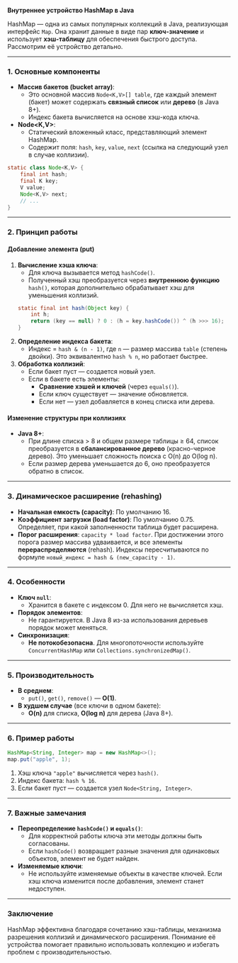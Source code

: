 **Внутреннее устройство HashMap в Java**

HashMap — одна из самых популярных коллекций в Java, реализующая интерфейс `Map`. Она хранит данные в виде пар **ключ-значение** и использует **хэш-таблицу** для обеспечения быстрого доступа. Рассмотрим её устройство детально.

---

### **1. Основные компоненты**
- **Массив бакетов (bucket array)**:
    - Это основной массив `Node<K,V>[] table`, где каждый элемент (бакет) может содержать **связный список** или **дерево** (в Java 8+).
    - Индекс бакета вычисляется на основе хэш-кода ключа.
- **Node<K,V>**:
    - Статический вложенный класс, представляющий элемент HashMap.
    - Содержит поля: `hash`, `key`, `value`, `next` (ссылка на следующий узел в случае коллизии).

```java
static class Node<K,V> {
    final int hash;
    final K key;
    V value;
    Node<K,V> next;
    // ...
}
```

---

### **2. Принцип работы**
#### **Добавление элемента (put)**
1. **Вычисление хэша ключа**:
    - Для ключа вызывается метод `hashCode()`.
    - Полученный хэш преобразуется через **внутреннюю функцию** `hash()`, которая дополнительно обрабатывает хэш для уменьшения коллизий.
   ```java
   static final int hash(Object key) {
       int h;
       return (key == null) ? 0 : (h = key.hashCode()) ^ (h >>> 16);
   }
   ```
2. **Определение индекса бакета**:
    - Индекс = `hash & (n - 1)`, где `n` — размер массива `table` (степень двойки). Это эквивалентно `hash % n`, но работает быстрее.
3. **Обработка коллизий**:
    - Если бакет пуст — создается новый узел.
    - Если в бакете есть элементы:
        - **Сравнение хэшей и ключей** (через `equals()`).
        - Если ключ существует — значение обновляется.
        - Если нет — узел добавляется в конец списка или дерева.

#### **Изменение структуры при коллизиях**
- **Java 8+**:
    - При длине списка > 8 и общем размере таблицы ≥ 64, список преобразуется в **сбалансированное дерево** (красно-черное дерево). Это уменьшает сложность поиска с O(n) до O(log n).
    - Если размер дерева уменьшается до 6, оно преобразуется обратно в список.

---

### **3. Динамическое расширение (rehashing)**
- **Начальная емкость (capacity)**: По умолчанию 16.
- **Коэффициент загрузки (load factor)**: По умолчанию 0.75. Определяет, при какой заполненности таблица будет расширена.
- **Порог расширения**: `capacity * load factor`. При достижении этого порога размер массива удваивается, и все элементы **перераспределяются** (rehash). Индексы пересчитываются по формуле `новый_индекс = hash & (new_capacity - 1)`.

---

### **4. Особенности**
- **Ключ `null`**:
    - Хранится в бакете с индексом 0. Для него не вычисляется хэш.
- **Порядок элементов**:
    - Не гарантируется. В Java 8 из-за использования деревьев порядок может меняться.
- **Синхронизация**:
    - **Не потокобезопасна**. Для многопоточности используйте `ConcurrentHashMap` или `Collections.synchronizedMap()`.

---

### **5. Производительность**
- **В среднем**:
    - `put()`, `get()`, `remove()` — **O(1)**.
- **В худшем случае** (все ключи в одном бакете):
    - **O(n)** для списка, **O(log n)** для дерева (Java 8+).

---

### **6. Пример работы**
```java
HashMap<String, Integer> map = new HashMap<>();
map.put("apple", 1);
```
1. Хэш ключа `"apple"` вычисляется через `hash()`.
2. Индекс бакета: `hash % 16`.
3. Если бакет пуст — создается узел `Node<String, Integer>`.

---

### **7. Важные замечания**
- **Переопределение `hashCode()` и `equals()`**:
    - Для корректной работы ключа эти методы должны быть согласованы.
    - Если `hashCode()` возвращает разные значения для одинаковых объектов, элемент не будет найден.
- **Изменяемые ключи**:
    - Не используйте изменяемые объекты в качестве ключей. Если хэш ключа изменится после добавления, элемент станет недоступен.

---

### **Заключение**
HashMap эффективна благодаря сочетанию хэш-таблицы, механизма разрешения коллизий и динамического расширения. Понимание её устройства помогает правильно использовать коллекцию и избегать проблем с производительностью.